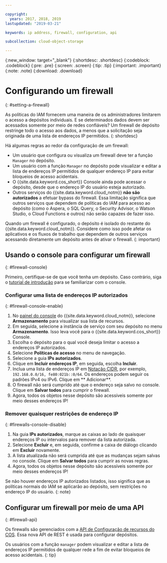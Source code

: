```yaml
---

copyright:
  years: 2017, 2018, 2019
lastupdated: "2019-03-21"

keywords: ip address, firewall, configuration, api

subcollection: cloud-object-storage

---
```

{:new_window: target="_blank"}
{:shortdesc: .shortdesc}
{:codeblock: .codeblock}
{:pre: .pre}
{:screen: .screen}
{:tip: .tip}
{:important: .important}
{:note: .note}
{:download: .download} 

# Configurando um firewall
{: #setting-a-firewall}

As políticas do IAM fornecem uma maneira de os administradores limitarem o acesso a depósitos individuais. E se determinados dados devem ser acessados somente por meio de redes confiáveis? Um firewall de depósito restringe todo o acesso aos dados, a menos que a solicitação seja originada de uma lista de endereços IP permitidos.
{: shortdesc}

Há algumas regras ao redor da configuração de um firewall:

* Um usuário que configura ou visualiza um firewall deve ter a função `Manager` no depósito. 
* Um usuário com a função `Manager` no depósito pode visualizar e editar a lista de endereços IP permitidos de qualquer endereço IP para evitar bloqueios de acesso acidentais.
* O {{site.data.keyword.cos_short}} Console ainda pode acessar o depósito, desde que o endereço IP do usuário esteja autorizado.
* Outros serviços do {{site.data.keyword.cloud_notm}} **não são autorizados** a efetuar bypass do firewall. Essa limitação significa que outros serviços que dependem de políticas do IAM para acesso ao depósito (como o Aspera, o SQL Query, o Security Advisor, o Watson Studio, o Cloud Functions e outros) não serão capazes de fazer isso.

Quando um firewall é configurado, o depósito é isolado do restante do {{site.data.keyword.cloud_notm}}. Considere como isso pode afetar os aplicativos e os fluxos de trabalho que dependem de outros serviços acessando diretamente um depósito antes de ativar o firewall.
{: important}

## Usando o console para configurar um firewall
{: #firewall-console}

Primeiro, certifique-se de que você tenha um depósito. Caso contrário, siga o [tutorial de introdução](/docs/services/cloud-object-storage?topic=cloud-object-storage-getting-started) para se familiarizar com o console.

### Configurar uma lista de endereços IP autorizados
{: #firewall-console-enable}

1. No [painel do console](https://cloud.ibm.com/) do {{site.data.keyword.cloud_notm}}, selecione **Armazenamento** para visualizar sua lista de recursos.
2. Em seguida, selecione a instância de serviço com seu depósito no menu **Armazenamento**. Isso leva você para o {{site.data.keyword.cos_short}} Console.
3. Escolha o depósito para o qual você deseja limitar o acesso a endereços IP autorizados. 
4. Selecione **Políticas de acesso** no menu de navegação.
5. Selecione a guia **IPs autorizados**.
6. Clique em **Incluir endereços IP**, em seguida, escolha **Incluir**.
7. Inclua uma lista de endereços IP em [Notação CIDR](https://en.wikipedia.org/wiki/Classless_Inter-Domain_Routing), por exemplo, `192.168.0.0/16, fe80:021b::0/64`. Os endereços podem seguir os padrões IPv4 ou IPv6. Clique em ** Adicionar**.
8. O firewall não será cumprido até que o endereço seja salvo no console. Clique em **Salvar todos** para cumprir o firewall.
9. Agora, todos os objetos nesse depósito são acessíveis somente por meio desses endereços IP!

### Remover quaisquer restrições de endereço IP
{: #firewalls-console-disable}

1. Na guia **IPs autorizados**, marque as caixas ao lado de quaisquer endereços IP ou intervalos para remover da lista autorizada.
2. Selecione **Excluir** e, em seguida, confirme a caixa de diálogo clicando em **Excluir** novamente.
3. A lista atualizada não será cumprida até que as mudanças sejam salvas no console. Clique em **Salvar todos** para cumprir as novas regras.
4. Agora, todos os objetos nesse depósito são acessíveis somente por meio desses endereços IP!

Se não houver endereços IP autorizados listados, isso significa que as políticas normais do IAM se aplicarão ao depósito, sem restrições no endereço IP do usuário.
{: note}


## Configurar um firewall por meio de uma API
{: #firewall-api}

Os firewalls são gerenciados com a [API de Configuração de recursos do COS](https://cloud.ibm.com/apidocs/cos/cos-configuration). Essa nova API de REST é usada para configurar depósitos. 

Os usuários com a função `manager` podem visualizar e editar a lista de endereços IP permitidos de qualquer rede a fim de evitar bloqueios de acesso acidentais.
{: tip}
